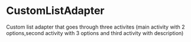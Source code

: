 # CustomListAdapter

Custom list adapter that goes through three activites
(main activity with 2 options,second activity 
with 3 options and third activity with description)
